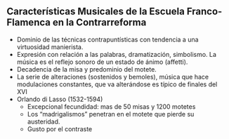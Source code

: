 ## Características Musicales de la Escuela Franco-Flamenca en la Contrarreforma
- Dominio de las técnicas contrapuntísticas con tendencia a una virtuosidad manierista.
- Expresión con relación a las palabras, dramatización, simbolismo. La música es el reflejo sonoro de un estado de ánimo (affetti).
- Decadencia de la misa y predominio del motete.
- La serie de alteraciones (sostenidos y bemoles), música que hace modulaciones constantes, que va alterándose es típico de finales del XVI 
- Orlando di Lasso (1532-1594)
	- Excepcional fecundidad: mas de 50 misas y 1200 motetes
	- Los “madrigalismos” penetran en el motete que pierde su austeridad.
	- Gusto por el contraste